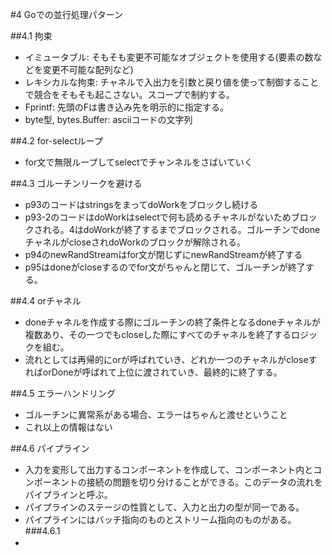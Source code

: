 #4 Goでの並行処理パターン

##4.1 拘束
- イミュータブル: そもそも変更不可能なオブジェクトを使用する(要素の数などを変更不可能な配列など)
- レキシカルな拘束: チャネルで入出力を引数と戻り値を使って制御することで競合をそもそも起こさない。スコープで制約する。
- Fprintf: 先頭のFは書き込み先を明示的に指定する。
- byte型, bytes.Buffer: asciiコードの文字列

##4.2 for-selectループ
- for文で無限ループしてselectでチャンネルをさばいていく

##4.3 ゴルーチンリークを避ける
- p93のコードはstringsをまってdoWorkをブロックし続ける
- p93-2のコードはdoWorkはselectで何も読めるチャネルがないためブロックされる。4はdoWorkが終了するまでブロックされる。ゴルーチンでdoneチャネルがcloseされdoWorkのブロックが解除される。
- p94のnewRandStreamはfor文が閉じずにnewRandStreamが終了する
- p95はdoneがcloseするのでfor文がちゃんと閉じて、ゴルーチンが終了する。

##4.4 orチャネル
- doneチャネルを作成する際にゴルーチンの終了条件となるdoneチャネルが複数あり、その一つでもcloseした際にすべてのチャネルを終了するロジックを組む。
- 流れとしては再帰的にorが呼ばれていき、どれか一つのチャネルがcloseすればorDoneが呼ばれて上位に渡されていき、最終的に終了する。

##4.5 エラーハンドリング
- ゴルーチンに異常系がある場合、エラーはちゃんと渡せということ
- これ以上の情報はない

##4.6 パイプライン
- 入力を変形して出力するコンポーネントを作成して、コンポーネント内とコンポーネントの接続の問題を切り分けることができる。このデータの流れをパイプラインと呼ぶ。
- パイプラインのステージの性質として、入力と出力の型が同一である。
- パイプラインにはバッチ指向のものとストリーム指向のものがある。
###4.6.1
- 　　　　　　　　　　　　　　　　　　　　　
